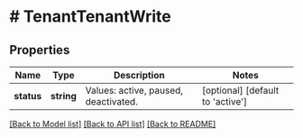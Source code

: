 # # TenantTenantWrite

## Properties

Name | Type | Description | Notes
------------ | ------------- | ------------- | -------------
**status** | **string** | Values: active, paused, deactivated. | [optional] [default to 'active']

[[Back to Model list]](../../README.md#models) [[Back to API list]](../../README.md#endpoints) [[Back to README]](../../README.md)
